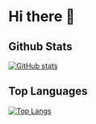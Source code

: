 # Hi there 👋

<!--
**duygueroglu/duygueroglu** is a ✨ _special_ ✨ repository because its `README.md` (this file) appears on your GitHub profile.

Here are some ideas to get you started:

- 🔭 I’m currently working on ...
- 🌱 I’m currently learning ...
- 👯 I’m looking to collaborate on ...
- 🤔 I’m looking for help with ...
- 💬 Ask me about ...
- 📫 How to reach me: ...
- 😄 Pronouns: ...
- ⚡ Fun fact: ...
-->

## Github Stats

[![GitHub stats](https://github-readme-stats.vercel.app/api?username=duygueroglu&theme=dracula&show_icons=true)](https://github.com/duygueroglu/github-readme-stats)


## Top Languages


[![Top Langs](https://github-readme-stats.vercel.app/api/top-langs/?username=duygueroglu&theme=dracula&layout=compact)](https://github.com/duygueroglu/github-readme-stats)
